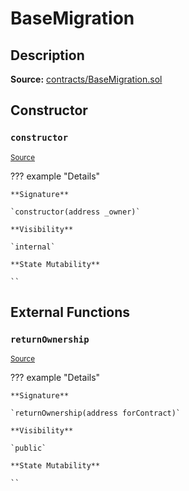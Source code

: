 # BaseMigration

## Description

**Source:** [contracts/BaseMigration.sol](https://github.com/Synthetixio/synthetix/tree/v2.71.2/contracts/BaseMigration.sol)

## Constructor

### `constructor`

<sub>[Source](https://github.com/Synthetixio/synthetix/tree/v2.71.2/contracts/BaseMigration.sol#L6)</sub>

??? example "Details"

    **Signature**

    `constructor(address _owner)`

    **Visibility**

    `internal`

    **State Mutability**

    ``

## External Functions

### `returnOwnership`

<sub>[Source](https://github.com/Synthetixio/synthetix/tree/v2.71.2/contracts/BaseMigration.sol#L9)</sub>

??? example "Details"

    **Signature**

    `returnOwnership(address forContract)`

    **Visibility**

    `public`

    **State Mutability**

    ``
